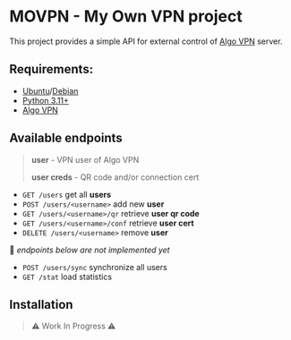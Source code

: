 # MOVPN - My Own VPN project

This project provides a simple API for external control of [Algo VPN](https://github.com/trailofbits/algo) server.

## Requirements:
- [Ubuntu](https://ubuntu.com/)/[Debian](https://www.debian.org/)
- [Python 3.11+](https://www.python.org/)
- [Algo VPN](https://github.com/trailofbits/algo)

## Available endpoints

> **user** - VPN user of Algo VPN
> 
> **user creds** - QR code and/or connection cert


- `GET /users`                   get all **users**
- `POST /users/<username>`       add new **user**
- `GET /users/<username>/qr`     retrieve **user qr code**
- `GET /users/<username>/conf`   retrieve **user cert**
- `DELETE /users/<username>`     remove **user**

🚨 _endpoints below are not implemented yet_

- `POST /users/sync`             synchronize all users
- `GET /stat`                    load statistics


## Installation

> ⚠️ Work In Progress ⚠️
